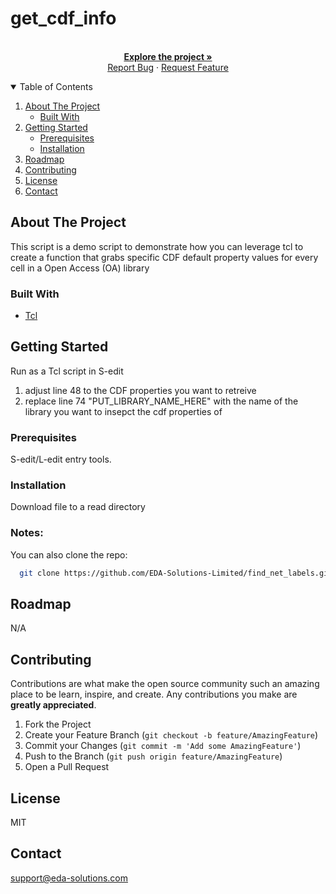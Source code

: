 # get_cdf_info

<!-- PROJECT LOGO -->
<p align="center">
  <br />
  <a href="https://github.com/EDA-Solutions-Limited/get_cdf_info"><strong>Explore the project »</strong></a>
  <br />
  <a href="https://github.com/EDA-Solutions-Limited/get_cdf_info/issues">Report Bug</a>
  ·
  <a href="https://github.com/EDA-Solutions-Limited/get_cdf_info/issues">Request Feature</a>
</p>

<!-- TABLE OF CONTENTS -->
<details open="open">
  <summary>Table of Contents</summary>
  <ol>
    <li>
      <a href="#about-the-project">About The Project</a>
      <ul>
        <li><a href="#built-with">Built With</a></li>
      </ul>
    </li>
    <li>
      <a href="#getting-started">Getting Started</a>
      <ul>
        <li><a href="#prerequisites">Prerequisites</a></li>
        <li><a href="#installation">Installation</a></li>
      </ul>
    </li>
    <li><a href="#roadmap">Roadmap</a></li>
    <li><a href="#contributing">Contributing</a></li>
    <li><a href="#license">License</a></li>
    <li><a href="#contact">Contact</a></li>
  </ol>
</details>


<!-- ABOUT THE PROJECT -->
## About The Project



This script is a demo script to demonstrate how you can leverage tcl to create a function that grabs specific CDF default property values for every cell in a Open Access (OA) library

### Built With

* [Tcl](https://www.tcl.tk/about/language.html)


<!-- GETTING STARTED -->
## Getting Started

Run as a Tcl script in S-edit
1. adjust line 48 to the CDF properties you want to retreive
2. replace line 74 "PUT_LIBRARY_NAME_HERE" with the name of the library you want to insepct the cdf properties of

### Prerequisites

S-edit/L-edit entry tools.

### Installation

Download file to a read directory

### Notes:
You can also clone the repo:
```sh
  git clone https://github.com/EDA-Solutions-Limited/find_net_labels.git
  ```

<!-- ROADMAP -->
## Roadmap

N/A

<!-- CONTRIBUTING -->
## Contributing

Contributions are what make the open source community such an amazing place to be learn, inspire, and create. Any contributions you make are **greatly appreciated**.

1. Fork the Project
2. Create your Feature Branch (`git checkout -b feature/AmazingFeature`)
3. Commit your Changes (`git commit -m 'Add some AmazingFeature'`)
4. Push to the Branch (`git push origin feature/AmazingFeature`)
5. Open a Pull Request


<!-- LICENSE -->
## License
MIT

<!-- CONTACT -->
## Contact
support@eda-solutions.com
